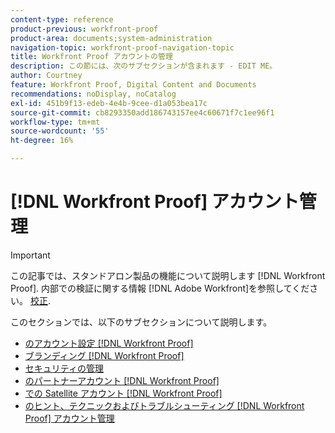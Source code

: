 ```yaml
---
content-type: reference
product-previous: workfront-proof
product-area: documents;system-administration
navigation-topic: workfront-proof-navigation-topic
title: Workfront Proof アカウントの管理
description: この節には、次のサブセクションが含まれます - EDIT ME。
author: Courtney
feature: Workfront Proof, Digital Content and Documents
recommendations: noDisplay, noCatalog
exl-id: 451b9f13-edeb-4e4b-9cee-d1a053bea17c
source-git-commit: cb8293350add186743157ee4c60671f7c1ee96f1
workflow-type: tm+mt
source-wordcount: '55'
ht-degree: 16%

---
```


# [!DNL Workfront Proof] アカウント管理

>[!IMPORTANT]
>
>この記事では、スタンドアロン製品の機能について説明します [!DNL Workfront Proof]. 内部での検証に関する情報 [!DNL Adobe Workfront]を参照してください。 [校正](../../review-and-approve-work/proofing/proofing.md).

このセクションでは、以下のサブセクションについて説明します。

* [のアカウント設定 [!DNL Workfront Proof]](../../workfront-proof/wp-acct-admin/account-settings/account-settings.md)
* [ブランディング [!DNL Workfront Proof]](../../workfront-proof/wp-acct-admin/branding/branding.md)
* [セキュリティの管理](../../workfront-proof/wp-acct-admin/managing-security/manage-security.md)
* [のパートナーアカウント [!DNL Workfront Proof]](../../workfront-proof/wp-acct-admin/partner-accounts/partner-accounts.md)
* [での Satellite アカウント [!DNL Workfront Proof]](../../workfront-proof/wp-acct-admin/satellite-accounts/satellite-accounts.md)
* [のヒント、テクニックおよびトラブルシューティング [!DNL Workfront Proof] アカウント管理](../../workfront-proof/wp-acct-admin/tips-tricks-and-troubleshooting/tips-tricks-and-troubleshooting.md)
